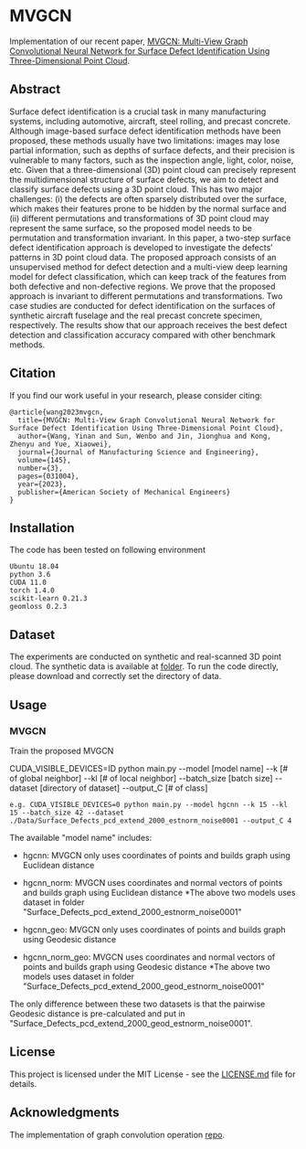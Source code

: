 # MVGCN

Implementation of our recent paper, [MVGCN: Multi-View Graph Convolutional Neural Network for Surface Defect Identification Using Three-Dimensional Point Cloud](https://asmedigitalcollection.asme.org/manufacturingscience/article/145/3/031004/1148268/MVGCN-Multi-View-Graph-Convolutional-Neural).

## Abstract
Surface defect identification is a crucial task in many manufacturing systems, including automotive, aircraft, steel rolling, and precast concrete. Although image-based surface defect identification methods have been proposed, these methods usually have two limitations: images may lose partial information, such as depths of surface defects, and their precision is vulnerable to many factors, such as the inspection angle, light, color, noise, etc. Given that a three-dimensional (3D) point cloud can precisely represent the multidimensional structure of surface defects, we aim to detect and classify surface defects using a 3D point cloud. This has two major challenges: (i) the defects are often sparsely distributed over the surface, which makes their features prone to be hidden by the normal surface and (ii) different permutations and transformations of 3D point cloud may represent the same surface, so the proposed model needs to be permutation and transformation invariant. In this paper, a two-step surface defect identification approach is developed to investigate the defects’ patterns in 3D point cloud data. The proposed approach consists of an unsupervised method for defect detection and a multi-view deep learning model for defect classification, which can keep track of the features from both defective and non-defective regions. We prove that the proposed approach is invariant to different permutations and transformations. Two case studies are conducted for defect identification on the surfaces of synthetic aircraft fuselage and the real precast concrete specimen, respectively. The results show that our approach receives the best defect detection and classification accuracy compared with other benchmark methods.

## Citation

If you find our work useful in your research, please consider citing:

```
@article{wang2023mvgcn,
  title={MVGCN: Multi-View Graph Convolutional Neural Network for Surface Defect Identification Using Three-Dimensional Point Cloud},
  author={Wang, Yinan and Sun, Wenbo and Jin, Jionghua and Kong, Zhenyu and Yue, Xiaowei},
  journal={Journal of Manufacturing Science and Engineering},
  volume={145},
  number={3},
  pages={031004},
  year={2023},
  publisher={American Society of Mechanical Engineers}
}
```

## Installation

The code has been tested on following environment

```
Ubuntu 18.04
python 3.6
CUDA 11.0
torch 1.4.0
scikit-learn 0.21.3
geomloss 0.2.3
```

## Dataset
The experiments are conducted on synthetic and real-scanned 3D point cloud. The synthetic data is available at [folder](). To run the code directly, please download and correctly set the directory of data.

## Usage

### MVGCN

Train the proposed MVGCN

CUDA_VISIBLE_DEVICES=ID python main.py --model [model name] --k [# of global neighbor] --kl [# of local neighbor] --batch_size [batch size] --dataset [directory of dataset] --output_C [# of class]

```
e.g. CUDA_VISIBLE_DEVICES=0 python main.py --model hgcnn --k 15 --kl 15 --batch_size 42 --dataset ./Data/Surface_Defects_pcd_extend_2000_estnorm_noise0001 --output_C 4
```
The available "model name" includes:

* hgcnn: MVGCN only uses coordinates of points and builds graph using Euclidean distance
* hgcnn_norm: MVGCN uses coordinates and normal vectors of points and builds graph using Euclidean distance
*The above two models uses dataset in folder "Surface_Defects_pcd_extend_2000_estnorm_noise0001"

* hgcnn_geo: MVGCN only uses coordinates of points and builds graph using Geodesic distance
* hgcnn_norm_geo: MVGCN uses coordinates and normal vectors of points and builds graph using Geodesic distance
*The above two models uses dataset in folder "Surface_Defects_pcd_extend_2000_geod_estnorm_noise0001"

The only difference between these two datasets is that the pairwise Geodesic distance is pre-calculated and put in "Surface_Defects_pcd_extend_2000_geod_estnorm_noise0001".

## License

This project is licensed under the MIT License - see the [LICENSE.md](https://github.com/wyn430/MVGCN/blob/master/LICENSE) file for details.

## Acknowledgments

The implementation of graph convolution operation [repo](https://github.com/WangYueFt/dgcnn).
